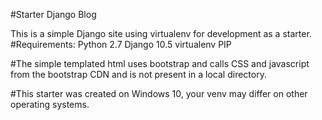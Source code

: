 #Starter Django Blog

This is a simple Django site using virtualenv for development as a starter.
#Requirements:
Python 2.7
Django 10.5
virtualenv
PIP

#The simple templated html uses bootstrap and calls CSS and javascript from the 
bootstrap CDN and is not present in a local directory.

#This starter was created on Windows 10, your venv may differ on other operating
systems.
